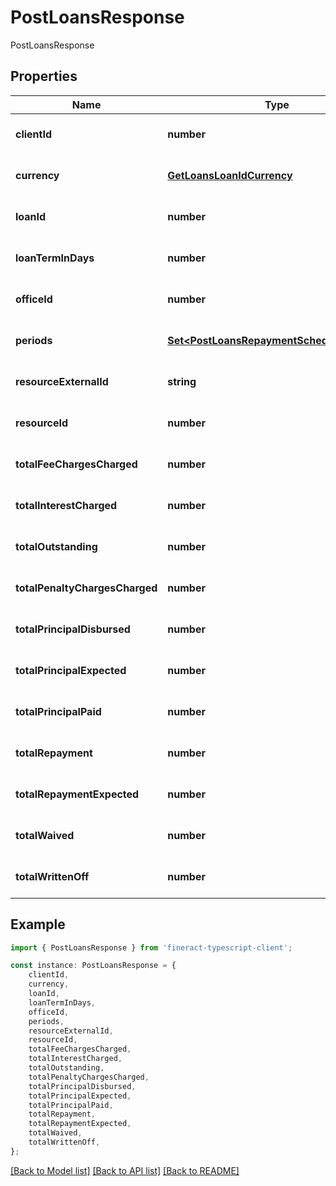 # PostLoansResponse

PostLoansResponse

## Properties

Name | Type | Description | Notes
------------ | ------------- | ------------- | -------------
**clientId** | **number** |  | [optional] [default to undefined]
**currency** | [**GetLoansLoanIdCurrency**](GetLoansLoanIdCurrency.md) |  | [optional] [default to undefined]
**loanId** | **number** |  | [optional] [default to undefined]
**loanTermInDays** | **number** |  | [optional] [default to undefined]
**officeId** | **number** |  | [optional] [default to undefined]
**periods** | [**Set&lt;PostLoansRepaymentSchedulePeriods&gt;**](PostLoansRepaymentSchedulePeriods.md) |  | [optional] [default to undefined]
**resourceExternalId** | **string** |  | [optional] [default to undefined]
**resourceId** | **number** |  | [optional] [default to undefined]
**totalFeeChargesCharged** | **number** |  | [optional] [default to undefined]
**totalInterestCharged** | **number** |  | [optional] [default to undefined]
**totalOutstanding** | **number** |  | [optional] [default to undefined]
**totalPenaltyChargesCharged** | **number** |  | [optional] [default to undefined]
**totalPrincipalDisbursed** | **number** |  | [optional] [default to undefined]
**totalPrincipalExpected** | **number** |  | [optional] [default to undefined]
**totalPrincipalPaid** | **number** |  | [optional] [default to undefined]
**totalRepayment** | **number** |  | [optional] [default to undefined]
**totalRepaymentExpected** | **number** |  | [optional] [default to undefined]
**totalWaived** | **number** |  | [optional] [default to undefined]
**totalWrittenOff** | **number** |  | [optional] [default to undefined]

## Example

```typescript
import { PostLoansResponse } from 'fineract-typescript-client';

const instance: PostLoansResponse = {
    clientId,
    currency,
    loanId,
    loanTermInDays,
    officeId,
    periods,
    resourceExternalId,
    resourceId,
    totalFeeChargesCharged,
    totalInterestCharged,
    totalOutstanding,
    totalPenaltyChargesCharged,
    totalPrincipalDisbursed,
    totalPrincipalExpected,
    totalPrincipalPaid,
    totalRepayment,
    totalRepaymentExpected,
    totalWaived,
    totalWrittenOff,
};
```

[[Back to Model list]](../README.md#documentation-for-models) [[Back to API list]](../README.md#documentation-for-api-endpoints) [[Back to README]](../README.md)

